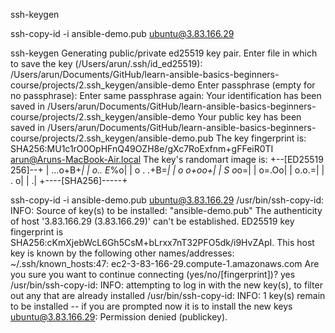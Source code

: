 ssh-keygen

ssh-copy-id -i ansible-demo.pub ubuntu@3.83.166.29


ssh-keygen
Generating public/private ed25519 key pair.
Enter file in which to save the key (/Users/arun/.ssh/id_ed25519): /Users/arun/Documents/GitHub/learn-ansible-basics-beginners-course/projects/2.ssh_keygen/ansible-demo
Enter passphrase (empty for no passphrase): 
Enter same passphrase again: 
Your identification has been saved in /Users/arun/Documents/GitHub/learn-ansible-basics-beginners-course/projects/2.ssh_keygen/ansible-demo
Your public key has been saved in /Users/arun/Documents/GitHub/learn-ansible-basics-beginners-course/projects/2.ssh_keygen/ansible-demo.pub
The key fingerprint is:
SHA256:MU1c1rO0OpHFnQ49OZH8e/gXc7RoExfnm+gFFeiR0TI arun@Aruns-MacBook-Air.local
The key's randomart image is:
+--[ED25519 256]--+
|         ...o+B+*|
|         o.. E*%o|
|        o . .+B=*|
|         o  o+oo+|
|        S    o*o=|
|            o=.Oo|
|            o.o.=|
|             .  o|
|                .|
+----[SHA256]-----+



ssh-copy-id -i ansible-demo.pub ubuntu@3.83.166.29 
/usr/bin/ssh-copy-id: INFO: Source of key(s) to be installed: "ansible-demo.pub"
The authenticity of host '3.83.166.29 (3.83.166.29)' can't be established.
ED25519 key fingerprint is SHA256:cKmXjebWcL6Gh5CsM+bLrxx7nT32PFO5dk/i9HvZApI.
This host key is known by the following other names/addresses:
    ~/.ssh/known_hosts:47: ec2-3-83-166-29.compute-1.amazonaws.com
Are you sure you want to continue connecting (yes/no/[fingerprint])? yes
/usr/bin/ssh-copy-id: INFO: attempting to log in with the new key(s), to filter out any that are already installed
/usr/bin/ssh-copy-id: INFO: 1 key(s) remain to be installed -- if you are prompted now it is to install the new keys
ubuntu@3.83.166.29: Permission denied (publickey).